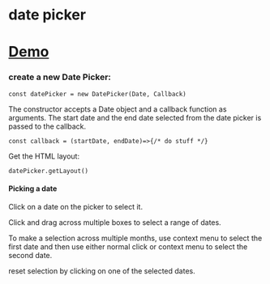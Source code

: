 # date picker

# [Demo](https://seegg.github.io/date-picker)

### create a new Date Picker:


`const datePicker = new DatePicker(Date, Callback)`


The constructor accepts a Date object and a callback function as arguments. The start date and the end date selected from the date picker is passed to the callback. 

`const callback = (startDate, endDate)=>{/* do stuff */}`

Get the HTML layout:

`datePicker.getLayout()`

#### Picking a date

Click on a date on the picker to select it.

Click and drag across multiple boxes to select a range of dates.

To make a selection across multiple months, use context menu to select the first date and then use either normal click or context menu to select the second date.

reset selection by clicking on one of the selected dates.
